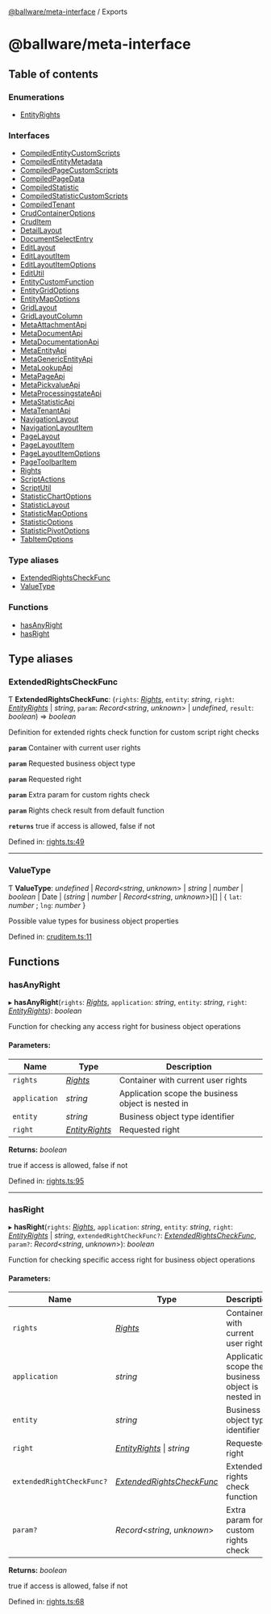 [@ballware/meta-interface](README.md) / Exports

# @ballware/meta-interface

## Table of contents

### Enumerations

- [EntityRights](enums/entityrights.md)

### Interfaces

- [CompiledEntityCustomScripts](interfaces/compiledentitycustomscripts.md)
- [CompiledEntityMetadata](interfaces/compiledentitymetadata.md)
- [CompiledPageCustomScripts](interfaces/compiledpagecustomscripts.md)
- [CompiledPageData](interfaces/compiledpagedata.md)
- [CompiledStatistic](interfaces/compiledstatistic.md)
- [CompiledStatisticCustomScripts](interfaces/compiledstatisticcustomscripts.md)
- [CompiledTenant](interfaces/compiledtenant.md)
- [CrudContainerOptions](interfaces/crudcontaineroptions.md)
- [CrudItem](interfaces/cruditem.md)
- [DetailLayout](interfaces/detaillayout.md)
- [DocumentSelectEntry](interfaces/documentselectentry.md)
- [EditLayout](interfaces/editlayout.md)
- [EditLayoutItem](interfaces/editlayoutitem.md)
- [EditLayoutItemOptions](interfaces/editlayoutitemoptions.md)
- [EditUtil](interfaces/editutil.md)
- [EntityCustomFunction](interfaces/entitycustomfunction.md)
- [EntityGridOptions](interfaces/entitygridoptions.md)
- [EntityMapOptions](interfaces/entitymapoptions.md)
- [GridLayout](interfaces/gridlayout.md)
- [GridLayoutColumn](interfaces/gridlayoutcolumn.md)
- [MetaAttachmentApi](interfaces/metaattachmentapi.md)
- [MetaDocumentApi](interfaces/metadocumentapi.md)
- [MetaDocumentationApi](interfaces/metadocumentationapi.md)
- [MetaEntityApi](interfaces/metaentityapi.md)
- [MetaGenericEntityApi](interfaces/metagenericentityapi.md)
- [MetaLookupApi](interfaces/metalookupapi.md)
- [MetaPageApi](interfaces/metapageapi.md)
- [MetaPickvalueApi](interfaces/metapickvalueapi.md)
- [MetaProcessingstateApi](interfaces/metaprocessingstateapi.md)
- [MetaStatisticApi](interfaces/metastatisticapi.md)
- [MetaTenantApi](interfaces/metatenantapi.md)
- [NavigationLayout](interfaces/navigationlayout.md)
- [NavigationLayoutItem](interfaces/navigationlayoutitem.md)
- [PageLayout](interfaces/pagelayout.md)
- [PageLayoutItem](interfaces/pagelayoutitem.md)
- [PageLayoutItemOptions](interfaces/pagelayoutitemoptions.md)
- [PageToolbarItem](interfaces/pagetoolbaritem.md)
- [Rights](interfaces/rights.md)
- [ScriptActions](interfaces/scriptactions.md)
- [ScriptUtil](interfaces/scriptutil.md)
- [StatisticChartOptions](interfaces/statisticchartoptions.md)
- [StatisticLayout](interfaces/statisticlayout.md)
- [StatisticMapOptions](interfaces/statisticmapoptions.md)
- [StatisticOptions](interfaces/statisticoptions.md)
- [StatisticPivotOptions](interfaces/statisticpivotoptions.md)
- [TabItemOptions](interfaces/tabitemoptions.md)

### Type aliases

- [ExtendedRightsCheckFunc](modules.md#extendedrightscheckfunc)
- [ValueType](modules.md#valuetype)

### Functions

- [hasAnyRight](modules.md#hasanyright)
- [hasRight](modules.md#hasright)

## Type aliases

### ExtendedRightsCheckFunc

Ƭ **ExtendedRightsCheckFunc**: (`rights`: [*Rights*](interfaces/rights.md), `entity`: *string*, `right`: [*EntityRights*](enums/entityrights.md) \| *string*, `param`: *Record*<*string*, *unknown*\> \| *undefined*, `result`: *boolean*) => *boolean*

Definition for extended rights check function for custom script right checks

**`param`** Container with current user rights

**`param`** Requested business object type

**`param`** Requested right

**`param`** Extra param for custom rights check

**`param`** Rights check result from default function

**`returns`** true if access is allowed, false if not

Defined in: [rights.ts:49](https://github.com/frankball/ballware-meta-interface/blob/d19dcf1/src/rights.ts#L49)

___

### ValueType

Ƭ **ValueType**: *undefined* \| *Record*<*string*, *unknown*\> \| *string* \| *number* \| *boolean* \| Date \| (*string* \| *number* \| *Record*<*string*, *unknown*\>)[] \| { `lat`: *number* ; `lng`: *number*  }

Possible value types for business object properties

Defined in: [cruditem.ts:11](https://github.com/frankball/ballware-meta-interface/blob/d19dcf1/src/cruditem.ts#L11)

## Functions

### hasAnyRight

▸ **hasAnyRight**(`rights`: [*Rights*](interfaces/rights.md), `application`: *string*, `entity`: *string*, `right`: [*EntityRights*](enums/entityrights.md)): *boolean*

Function for checking any access right for business object operations

#### Parameters:

Name | Type | Description |
------ | ------ | ------ |
`rights` | [*Rights*](interfaces/rights.md) | Container with current user rights   |
`application` | *string* | Application scope the business object is nested in   |
`entity` | *string* | Business object type identifier   |
`right` | [*EntityRights*](enums/entityrights.md) | Requested right   |

**Returns:** *boolean*

true if access is allowed, false if not

Defined in: [rights.ts:95](https://github.com/frankball/ballware-meta-interface/blob/d19dcf1/src/rights.ts#L95)

___

### hasRight

▸ **hasRight**(`rights`: [*Rights*](interfaces/rights.md), `application`: *string*, `entity`: *string*, `right`: [*EntityRights*](enums/entityrights.md) \| *string*, `extendedRightCheckFunc?`: [*ExtendedRightsCheckFunc*](modules.md#extendedrightscheckfunc), `param?`: *Record*<*string*, *unknown*\>): *boolean*

Function for checking specific access right for business object operations

#### Parameters:

Name | Type | Description |
------ | ------ | ------ |
`rights` | [*Rights*](interfaces/rights.md) | Container with current user rights   |
`application` | *string* | Application scope the business object is nested in   |
`entity` | *string* | Business object type identifier   |
`right` | [*EntityRights*](enums/entityrights.md) \| *string* | Requested right   |
`extendedRightCheckFunc?` | [*ExtendedRightsCheckFunc*](modules.md#extendedrightscheckfunc) | Extended rights check function   |
`param?` | *Record*<*string*, *unknown*\> | Extra param for custom rights check   |

**Returns:** *boolean*

true if access is allowed, false if not

Defined in: [rights.ts:68](https://github.com/frankball/ballware-meta-interface/blob/d19dcf1/src/rights.ts#L68)
